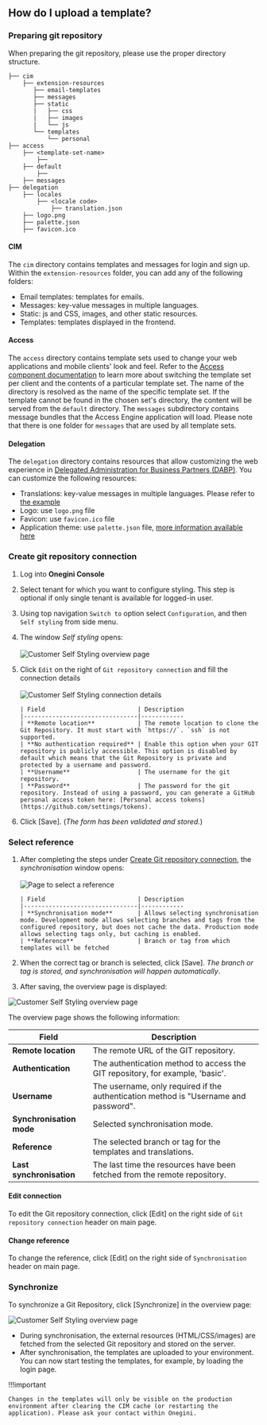 ## How do I upload a template?

### Preparing git repository

When preparing the git repository, please use the proper directory structure.

```
├── cim
    ├── extension-resources    
       ├── email-templates
       ├── messages
       ├── static
       |   ├── css
       |   ├── images
       |   └── js
       └── templates
           └── personal
├── access
    ├── <template-set-name>
        ├── 
    ├── default
        ├── 
    ├── messages
├── delegation
    ├── locales
        ├── <locale code>
            ├── translation.json
    ├── logo.png
    ├── palette.json
    ├── favicon.ico
```        

#### CIM

The `cim` directory contains templates and messages for login and sign up. Within the `extension-resources` folder, you can add any of the
following folders:

- Email templates: templates for emails.
- Messages: key-value messages in multiple languages.
- Static: js and CSS, images, and other static resources.
- Templates: templates displayed in the frontend.

#### Access

The `access` directory contains template sets used to change your web applications and mobile clients' look and feel. Refer to
the [Access component documentation](../products/access/topics/look-and-feel/index.md) to learn more about switching the template set per
client and the contents of a particular template set. The name of the directory is resolved as the name of the specific template set. If the
template cannot be found in the chosen set's directory, the content will be served from the `default` directory.
The `messages` subdirectory contains message bundles that the Access Engine application will load. Please note that there is one folder
for `messages` that are used by all template sets.

#### Delegation

The `delegation` directory contains resources that allow customizing the web experience
in [Delegated Administration for Business Partners (DABP)](../dabp/index.md). You can customize the following resources:

- Translations: key-value messages in multiple languages. Please refer to [the example](translation.json)
- Logo: use `logo.png` file
- Favicon: use `favicon.ico` file
- Application theme: use `palette.json` file, [more information available here](https://material-ui.com/customization/theming/)

### Create git repository connection

1. Log into **Onegini Console**
2. Select tenant for which you want to configure styling. This step is optional if only single tenant is available for logged-in user.
3. Using top navigation `Switch to` option select `Configuration`, and then `Self styling` from side menu.
4. The window *Self styling* opens: <br><br>
   ![Customer Self Styling overview page](./images/ers1.png)
5. Click `Edit` on the right of `Git repository connection` and fill the connection details <br><br>
   ![Customer Self Styling connection details](./images/connectiondetails.png)

       | Field                          | Description
       |--------------------------------|------------
       | **Remote location**            | The remote location to clone the Git Repository. It must start with `https://`. `ssh` is not supported. 
       | **No authentication required** | Enable this option when your GIT repository is publicly accessible. This option is disabled by default which means that the Git Repository is private and protected by a username and password.
       | **Username**                   | The username for the git repository.
       | **Password**                   | The password for the git repository. Instead of using a password, you can generate a GitHub personal access token here: [Personal access tokens](https://github.com/settings/tokens).

6. Click \[Save\]. (*The form has been validated and stored.*)

### Select reference

1. After completing the steps under [Create Git repository connection](#create-git-repository-connection), the *synchronisation* window
   opens: <br> <br>
   ![Page to select a reference](./images/selectreference.png)

       | Field                          | Description
       |--------------------------------|------------
       | **Synchronisation mode**       | Allows selecting synchronisation mode. Development mode allows selecting branches and tags from the configured repository, but does not cache the data. Production mode allows selecting tags only, but caching is enabled.
       | **Reference**                  | Branch or tag from which templates will be fetched

2. When the correct tag or branch is selected, click \[Save\].
   *The branch or tag is stored, and synchronisation will happen automatically*.
3. After saving, the overview page is displayed:

![Customer Self Styling overview page](./images/ers1.png)

The overview page shows the following information:

| Field                    | Description                                                                          |
|--------------------------|--------------------------------------------------------------------------------------|
| **Remote location**      | The remote URL of the GIT repository.                                                |
| **Authentication**       | The authentication method to access the GIT repository, for example, 'basic'.        |
| **Username**             | The username, only required if the authentication method is "Username and password". |
| **Synchronisation mode** | Selected synchronisation mode.                                                       |
| **Reference**            | The selected branch or tag for the templates and translations.                       |
| **Last synchronisation** | The last time the resources have been fetched from the remote repository.            |

#### Edit connection

To edit the Git repository connection, click \[Edit\] on the right side of `Git repository connection` header on main page.

#### Change reference

To change the reference, click \[Edit\] on the right side of `Synchronisation` header on main page.

### Synchronize

To synchronize a Git Repository, click \[Synchronize\] in the overview page:

![Customer Self Styling overview page](./images/ers1.png)

- During synchronisation, the external resources (HTML/CSS/images) are fetched from the selected Git repository and stored on the server.
- After synchronisation, the templates are uploaded to your environment. You can now start testing the templates, for example, by loading
  the login page.

!!!important

    Changes in the templates will only be visible on the production environment after clearing the CIM cache (or restarting the application). Please ask your contact within Onegini.
